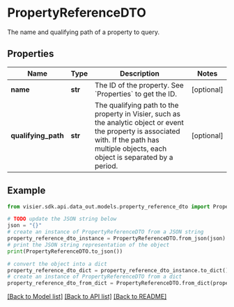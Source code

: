 # PropertyReferenceDTO

The name and qualifying path of a property to query.

## Properties

Name | Type | Description | Notes
------------ | ------------- | ------------- | -------------
**name** | **str** | The ID of the property. See &#x60;Properties&#x60; to get the ID. | [optional] 
**qualifying_path** | **str** | The qualifying path to the property in Visier, such as the analytic object or event the property is associated with.  If the path has multiple objects, each object is separated by a period. | [optional] 

## Example

```python
from visier.sdk.api.data_out.models.property_reference_dto import PropertyReferenceDTO

# TODO update the JSON string below
json = "{}"
# create an instance of PropertyReferenceDTO from a JSON string
property_reference_dto_instance = PropertyReferenceDTO.from_json(json)
# print the JSON string representation of the object
print(PropertyReferenceDTO.to_json())

# convert the object into a dict
property_reference_dto_dict = property_reference_dto_instance.to_dict()
# create an instance of PropertyReferenceDTO from a dict
property_reference_dto_from_dict = PropertyReferenceDTO.from_dict(property_reference_dto_dict)
```
[[Back to Model list]](../README.md#documentation-for-models) [[Back to API list]](../README.md#documentation-for-api-endpoints) [[Back to README]](../README.md)


